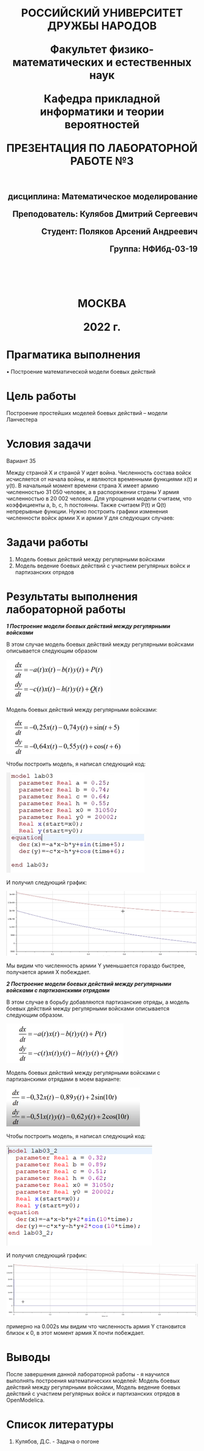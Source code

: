 <h1 align="center">
<p>РОССИЙСКИЙ УНИВЕРСИТЕТ ДРУЖБЫ НАРОДОВ 
<p>Факультет физико-математических и естественных наук  
<p>Кафедра прикладной информатики и теории вероятностей
<p>ПРЕЗЕНТАЦИЯ ПО ЛАБОРАТОРНОЙ РАБОТЕ №3
<br></br>
<h2 align="right">
<p>дисциплина: Математическое моделирование
<p>Преподователь: Кулябов Дмитрий Сергеевич
<p>Студент: Поляков Арсений Андреевич
<p>Группа: НФИбд-03-19
<br></br>
<br></br>
<h1 align="center">
<p>МОСКВА
<p>2022 г.
</h1>

# **Прагматика выполнения**

• Построение математической модели боевых действий

# **Цель работы**

Построение простейших моделей боевых действий – модели Ланчестера

# **Условия задачи**

Вариант 35

Между страной Х и страной У идет война. Численность состава войск исчисляется от начала войны, и являются временными функциями x(t) и y(t). В начальный момент времени страна Х имеет армию численностью 31 050 человек, а в распоряжении страны У армия численностью в 20 002 человек. Для упрощения модели считаем, что коэффициенты
a, b, c, h постоянны. Также считаем P(t) и Q(t) непрерывные функции. Нужно построить графики изменения численности войск армии Х и армии У для
следующих случаев:

# **Задачи работы**

1. Модель боевых действий между регулярными войсками
2. Модель ведение боевых действий с участием регулярных войск и партизанских отрядов

# **Результаты выполнения лабораторной работы** 

**_1 Построение модели боевых действий между регулярными войсками_**

В этом случае модель боевых действий между регулярными войсками описывается следующим образом

![photo 1. модель боевых действий между регулярными войсками](Screenshots/equation_v1.png "модель боевых действий между регулярными войсками")

Модель боевых действий между регулярными войсками:

![photo 2. модель боевых действий между регулярными войсками в варианте 35](Screenshots/equation_v1_variant35.png "модель боевых действий между регулярными войсками в варианте 35")

Чтобы построить модель, я написал следующий код:

![photo 3. код для модели боевых действий между регулярными войсками в варианте 35](Screenshots/code_v1.png "код для модели боевых действий между регулярными войсками в варианте 35")

И получил следующий график:

![photo4. график для модели боевых действий между регулярными войсками в варианте 35](Screenshots/graph_v1.png "график для модели боевых действий между регулярными войсками в варианте 35")

Мы видим что численность армии Y уменьшается гораздо быстрее, получается армия X побеждает.

**_2 Построение модели боевых действий между регулярными войсками с партизанскими отрядами_**

В этом случае в борьбу добавляются партизанские отряды, а модель боевых действий между регулярными войсками описывается следующим образом.

![photo 5. модель боевых действий между регулярными войсками с партизанскими отрядами](Screenshots/equation_v2.png "модель боевых действий между регулярными войсками с партизанскими отрядами")

Модель боевых действий между регулярными войсками с партизанскими отрядами в моем варианте:

![photo 6. модель боевых действий между регулярными войсками с партизанскими в варианте 35](Screenshots/equation_v2_variant36.png "модель боевых действий между регулярными войсками с партизанскими в варианте 35")

Чтобы построить модель, я написал следующий код:

![photo 7. код для модели боевых действий между регулярными войсками и партизанскими отрядами в варианте 35](Screenshots/code_v2.png "код для модели боевых действий между регулярными войсками и партизанскими отрядами в варианте 35")

И получил следующий график:

![photo 8. график для модели боевых действий между регулярными войсками и партизанскими отрядами в варианте 35](Screenshots/graph_v2.png "график для модели боевых действий между регулярными войсками и партизанскими отрядами в варианте 35")

примерно на 0.002s мы видим что численность армия Y становится близок к 0, в этот момент армия X почти побеждает.

# Выводы

После завершения данной лабораторной работы - я научился выполнять построения математических моделей: Модель боевых действий между регулярными войсками, Модель ведение боевых действий с участием регулярных войск и партизанских отрядов в OpenModelica.

# Список литературы

1. Кулябов, Д.С. - Задача о погоне
